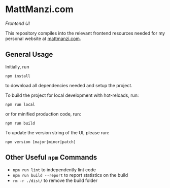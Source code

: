 # MattManzi.com

_Frontend UI_

This repository compiles into the relevant frontend resources needed for my personal website at [mattmanzi.com](https://mattmanzi.com).

## General Usage

Initially, run

```
npm install
```

to download all dependencies needed and setup the project.

To build the project for local development with hot-reloads, run:

```
npm run local
```

or for minified production code, run:

```
npm run build
```

To update the version string of the UI, please run:

```
npm version [major|minor|patch]
```

## Other Useful `npm` Commands

- `npm run lint` to independently lint code
- `npm run build --report` to report statistics on the build
- `rm -r ./dist/` to remove the build folder
